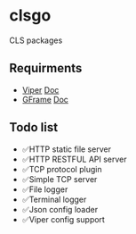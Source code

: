 # clsgo

CLS packages

## Requirments

* [Viper](https://github.com/spf13/viper) [Doc](https://pkg.go.dev/github.com/gogf/gf/v2)
* [GFrame](https://github.com/gogf/gf) [Doc](https://pkg.go.dev/github.com/spf13/viper)

## Todo list

* ✅HTTP static file server
* ✅HTTP RESTFUL API server
* ✅TCP protocol plugin
* ✅Simple TCP server
* ✅File logger
* ✅Terminal logger
* ✅Json config loader
* ✅Viper config support

